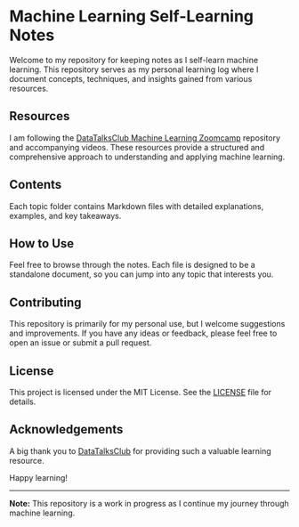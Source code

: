 # Machine Learning Self-Learning Notes

Welcome to my repository for keeping notes as I self-learn machine learning. This repository serves as my personal learning log where I document concepts, techniques, and insights gained from various resources.

## Resources

I am following the [DataTalksClub Machine Learning Zoomcamp](https://github.com/DataTalksClub/machine-learning-zoomcamp) repository and accompanying videos. These resources provide a structured and comprehensive approach to understanding and applying machine learning.

## Contents

Each topic folder contains Markdown files with detailed explanations, examples, and key takeaways.

## How to Use

Feel free to browse through the notes. Each file is designed to be a standalone document, so you can jump into any topic that interests you.

## Contributing

This repository is primarily for my personal use, but I welcome suggestions and improvements. If you have any ideas or feedback, please feel free to open an issue or submit a pull request.

## License

This project is licensed under the MIT License. See the [LICENSE](LICENSE) file for details.

## Acknowledgements

A big thank you to [DataTalksClub](https://github.com/DataTalksClub) for providing such a valuable learning resource.

Happy learning!

---

**Note:** This repository is a work in progress as I continue my journey through machine learning.
